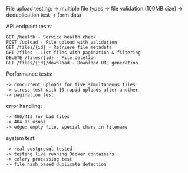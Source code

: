 File upload testing:
    -> multiple file types
    -> file validation (100MB size)
    -> deduplication test
    -> form data

API endpoint tests:

    GET /health - Service health check
    POST /upload - File upload with validation
    GET /files/{id} - Retrieve file metadata
    GET /files - List files with pagination & filtering
    DELETE /files/{id} - File deletion
    GET /files/{id}/download - Download URL generation

Performance tests:

    -> concurrent uploads for five simultaneous files
    -> stress test with 10 rapid uploads after another
    -> pagination test

error handling:

    -> 400/413 for bad files
    -> 404 as usual
    -> edge: empty file, special chars in filename

system test:

    -> real postgresql tested
    -> testing live running Docker containers
    -> celery processing test
    -> file hash based duplicate detection